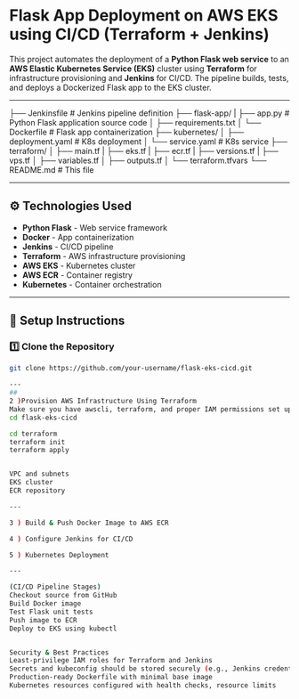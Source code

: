 # Flask App Deployment on AWS EKS using CI/CD (Terraform + Jenkins)

This project automates the deployment of a **Python Flask web service** to an **AWS Elastic Kubernetes Service (EKS)** cluster using **Terraform** for infrastructure provisioning and **Jenkins** for CI/CD. The pipeline builds, tests, and deploys a Dockerized Flask app to the EKS cluster.

---
├── Jenkinsfile # Jenkins pipeline definition
├── flask-app/ 
|  ├── app.py # Python Flask application source code
│  ├── requirements.txt
│  └── Dockerfile # Flask app containerization
├── kubernetes/
│  ├── deployment.yaml # K8s deployment
│  └── service.yaml # K8s service
├── terraform/
│  ├── main.tf
|  ├── eks.tf
|  ├── ecr.tf
|  ├── versions.tf
|  ├── vps.tf
│  ├── variables.tf
│  ├── outputs.tf
│  └── terraform.tfvars
└── README.md # This file

---

## ⚙️ Technologies Used

- **Python Flask** - Web service framework
- **Docker** - App containerization
- **Jenkins** - CI/CD pipeline
- **Terraform** - AWS infrastructure provisioning
- **AWS EKS** - Kubernetes cluster
- **AWS ECR** - Container registry
- **Kubernetes** - Container orchestration

---

## 🚀 Setup Instructions

### 1️⃣ Clone the Repository

```bash
git clone https://github.com/your-username/flask-eks-cicd.git

---
##
2 )Provision AWS Infrastructure Using Terraform
Make sure you have awscli, terraform, and proper IAM permissions set up.
cd flask-eks-cicd

cd terraform
terraform init
terraform apply


VPC and subnets
EKS cluster
ECR repository

---

3 ) Build & Push Docker Image to AWS ECR

4 ) Configure Jenkins for CI/CD

5 ) Kubernetes Deployment

---

(CI/CD Pipeline Stages)
Checkout source from GitHub
Build Docker image
Test Flask unit tests
Push image to ECR
Deploy to EKS using kubectl


Security & Best Practices
Least-privilege IAM roles for Terraform and Jenkins
Secrets and kubeconfig should be stored securely (e.g., Jenkins credentials store)
Production-ready Dockerfile with minimal base image
Kubernetes resources configured with health checks, resource limits
